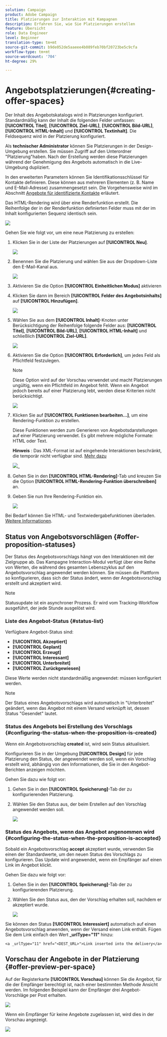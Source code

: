 ```yaml
---
solution: Campaign
product: Adobe Campaign
title: Platzierungen zur Interaktion mit Kampagnen
description: Erfahren Sie, wie Sie Platzierungen erstellen
feature: Übersicht
role: Data Engineer
level: Beginner
translation-type: tm+mt
source-git-commit: b9de052de5aaeee4b089feb70bf20723be5c9cfa
workflow-type: tm+mt
source-wordcount: '704'
ht-degree: 29%

---
```


# Angebotsplatzierungen{#creating-offer-spaces}

Der Inhalt des Angebotskatalogs wird in Platzierungen konfiguriert. Standardmäßig kann der Inhalt die folgenden Felder umfassen: **[!UICONTROL Titel]**, **[!UICONTROL Ziel-URL]**, **[!UICONTROL Bild-URL]**, **[!UICONTROL HTML-Inhalt]** und **[!UICONTROL Textinhalt]**. Die Feldsequenz wird in der Platzierung konfiguriert.

Als **technischer Administrator** können Sie Platzierungen in der Design-Umgebung erstellen. Sie müssen Zugriff auf den Unterordner &quot;Platzierung&quot;haben. Nach der Erstellung werden diese Platzierungen während der Genehmigung des Angebots automatisch in die Live-Umgebung dupliziert.

In den erweiterten Parametern können Sie Identifikationsschlüssel für Kontakte definieren. Diese können aus mehreren Elementen (z. B. Name und E-Mail-Adresse) zusammengesetzt sein. Die Vorgehensweise wird im Abschnitt [Angebote für identifizierte Kontakte](../../interaction/using/integration-via-javascript--client-side-.md#presenting-an-identified-offer) erläutert.

Das HTML-Rendering wird über eine Renderfunktion erstellt. Die Reihenfolge der in der Renderfunktion definierten Felder muss mit der im Inhalt konfigurierten Sequenz identisch sein.

![](assets/offer_space_create_009.png)

Gehen Sie wie folgt vor, um eine neue Platzierung zu erstellen:

1. Klicken Sie in der Liste der Platzierungen auf **[!UICONTROL Neu]**.

   ![](assets/offer_space_create_001.png)

1. Benennen Sie die Platzierung und wählen Sie aus der Dropdown-Liste den E-Mail-Kanal aus.

   ![](assets/offer_space_create_002.png)

1. Aktivieren Sie die Option **[!UICONTROL Einheitlichen Modus]** aktivieren

1. Klicken Sie dann im Bereich **[!UICONTROL Felder des Angebotsinhalts]** auf **[!UICONTROL Hinzufügen]**.

   ![](assets/offer_space_create_003.png)

1. Wählen Sie aus dem **[!UICONTROL Inhalt]**-Knoten unter Berücksichtigung der Reihenfolge folgende Felder aus: **[!UICONTROL Titel]**, **[!UICONTROL Bild-URL]**, **[!UICONTROL HTML-Inhalt]** und schließlich **[!UICONTROL Ziel-URL]**.

   ![](assets/offer_space_create_004.png)

1. Aktivieren Sie die Option **[!UICONTROL Erforderlich]**, um jedes Feld als Pflichtfeld festzulegen.

   >[!NOTE]
   >
   >Diese Option wird auf der Vorschau verwendet und macht Platzierungen ungültig, wenn ein Pflichtfeld im Angebot fehlt. Wenn ein Angebot jedoch bereits auf einer Platzierung lebt, werden diese Kriterien nicht berücksichtigt.

   ![](assets/offer_space_create_005.png)

1. Klicken Sie auf **[!UICONTROL Funktionen bearbeiten...]**, um eine Rendering-Funktion zu erstellen.

   Diese Funktionen werden zum Generieren von Angebotsdarstellungen auf einer Platzierung verwendet. Es gibt mehrere mögliche Formate: HTML oder Text.

   **Hinweis** : Das XML-Format ist auf eingehende Interaktionen beschränkt, die temporär nicht verfügbar sind. [Mehr dazu](../start/capability-matrix.md#gs-unavailable-features)

   ![](assets/offer_spacecreate_006.png)_

1. Gehen Sie in den **[!UICONTROL HTML-Rendering]**-Tab und kreuzen Sie die Option **[!UICONTROL HTML-Rendering-Funktion überschreiben]** an.
1. Geben Sie nun Ihre Rendering-Funktion ein.

   ![](assets/offer_space_create_007.png)

Bei Bedarf können Sie HTML- und Textwiedergabefunktionen überladen. [Weitere Informationen](../../interaction/using/about-inbound-channels.md).

## Status von Angebotsvorschlägen {#offer-proposition-statuses}

Der Status des Angebotsvorschlags hängt von den Interaktionen mit der Zielgruppe ab. Das Kampagne Interaction-Modul verfügt über eine Reihe von Werten, die während des gesamten Lebenszyklus auf den Angebotsvorschlag angewendet werden können. Sie müssen die Plattform so konfigurieren, dass sich der Status ändert, wenn der Angebotsvorschlag erstellt und akzeptiert wird.

>[!NOTE]
>
>Statusupdate ist ein asynchroner Prozess. Er wird vom Tracking-Workflow ausgeführt, der jede Stunde ausgelöst wird.

### Liste des Angebot-Status {#status-list}

Verfügbare Angebot-Status sind:

* **[!UICONTROL Akzeptiert]**
* **[!UICONTROL Geplant]**
* **[!UICONTROL Erzeugt]**
* **[!UICONTROL Interessant]**
* **[!UICONTROL Unterbreitet]**
* **[!UICONTROL Zurückgewiesen]**

Diese Werte werden nicht standardmäßig angewendet: müssen konfiguriert werden.

>[!NOTE]
>
>Der Status eines Angebotsvorschlags wird automatisch in &quot;Unterbreitet&quot; geändert, wenn das Angebot mit einem Versand verknüpft ist, dessen Status &quot;Gesendet&quot; lautet.

### Status des Angebots bei Erstellung des Vorschlags {#configuring-the-status-when-the-proposition-is-created}

Wenn ein Angebotsvorschlag **created** ist, wird sein Status aktualisiert.

Konfigurieren Sie in der Umgebung **[!UICONTROL Design]** für jede Platzierung den Status, der angewendet werden soll, wenn ein Vorschlag erstellt wird, abhängig von den Informationen, die Sie in den Angebot-Berichten anzeigen möchten.

Gehen Sie dazu wie folgt vor:

1. Gehen Sie in den **[!UICONTROL Speicherung]**-Tab der zu konfigurierenden Platzierung.
1. Wählen Sie den Status aus, der beim Erstellen auf den Vorschlag angewendet werden soll.

   ![](assets/offer_update_status_001.png)

### Status des Angebots, wenn das Angebot angenommen wird {#configuring-the-status-when-the-proposition-is-accepted}

Sobald ein Angebotsvorschlag **accept** akzeptiert wurde, verwenden Sie einen der Standardwerte, um den neuen Status des Vorschlags zu konfigurieren. Das Update wird angewendet, wenn ein Empfänger auf einen Link im Angebot klickt.

Gehen Sie dazu wie folgt vor:

1. Gehen Sie in den **[!UICONTROL Speicherung]**-Tab der zu konfigurierenden Platzierung.
1. Wählen Sie den Status aus, den der Vorschlag erhalten soll, nachdem er akzeptiert wurde.

   ![](assets/offer_update_status_002.png)

<!--
**Inbound interaction**

The **[!UICONTROL Storage]** tab lets you define statuses for **proposed** and **accepted** offer propositions only. For inbound interaction, the status of offer propositions should be specified directly in the URL for calling the offer engine, rather than through the interface. This way, you will be able to specify which status to apply in other cases, for example if an offer proposition is rejected.

```
<BASE_URL>?a=UpdateStatus&p=<PRIMARY_KEY_OF_THE_PROPOSITION>&st=<NEW_STATUS_OF_THE_PROPOSITION>&r=<REDIRECT_URL>
```

For instance, the proposition (identifier **40004**) that matches the **Home insurance** offer displayed on the **Neobank** site contains the following URL:

```
<BASE_URL>?a=UpdateStatus&p=<40004>&st=<3>&r=<"http://www.neobank.com/insurance/subscribe.html">
```

As soon as a visitor clicks the offer, and therefore the URL, the **[!UICONTROL Accepted]** status (value **3**) is applied to the proposition and the visitor is redirected to a new page of the **Neobank** site to take out the insurance contract.

>[!NOTE]
>
>If you want to specify another status in the url (for example if an offer proposition is rejected), use the value corresponding to the desired status. Example: **[!UICONTROL Rejected]** = "5", **[!UICONTROL Presented]** = "1" and so on.
>
>Statuses and their values can be retrieved in the **[!UICONTROL Offer propositions (nms)]** data schema. For more on this, refer to [this page](../../configuration/using/data-schemas.md).

**Outbound interaction**
-->

Sie können den Status **[!UICONTROL Interessiert]** automatisch auf einen Angebotsvorschlag anwenden, wenn der Versand einen Link enthält. Fügen Sie dem Link einfach den Wert **_urlType=&quot;11&quot;** hinzu:

```
<a _urlType="11" href="<DEST_URL>">Link inserted into the delivery</a>
```

## Vorschau der Angebote in der Platzierung {#offer-preview-per-space}

Auf der Registerkarte **[!UICONTROL Vorschau]** können Sie die Angebot, für die der Empfänger berechtigt ist, nach einer bestimmten Methode Ansicht werden. Im folgenden Beispiel kann der Empfänger drei Angebot-Vorschläge per Post erhalten.

![](assets/offer_space_overview_002.png)

Wenn ein Empfänger für keine Angebote zugelassen ist, wird dies in der Vorschau angezeigt.

![](assets/offer_space_overview_001.png)

<!--
The preview can ignore contexts when they are restricted to a space. This is the case when the interaction schema has been extended to add fields referenced in a space using an inbound channel (for more on this, refer to [Extension example](../../interaction/using/extension-example.md)).
-->

